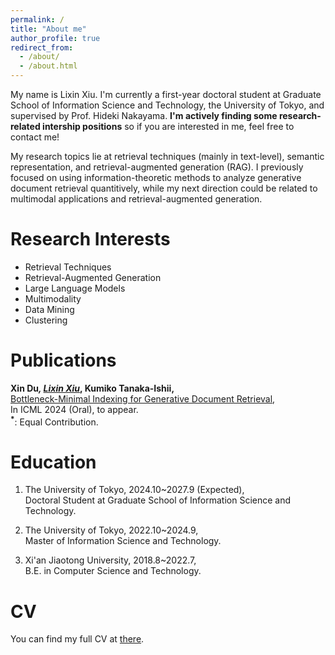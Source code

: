 ```yaml
---
permalink: /
title: "About me"
author_profile: true
redirect_from: 
  - /about/
  - /about.html
---
```


My name is Lixin Xiu. I'm currently a first-year doctoral student at Graduate School of Information Science and Technology, the University of Tokyo, and supervised by Prof. Hideki Nakayama. **I'm actively finding some research-related intership positions** so if you are interested in me, feel free to contact me!

My research topics lie at retrieval techniques (mainly in text-level), semantic representation, and retrieval-augmented generation (RAG). I previously focused on using information-theoretic methods to analyze generative document retrieval quantitively, while my next direction could be related to multimodal applications and retrieval-augmented generation.

Research Interests
======
* Retrieval Techniques
* Retrieval-Augmented Generation
* Large Language Models
* Multimodality
* Data Mining
* Clustering

Publications
======
__Xin Du<sup>*</sup>, <u>Lixin Xiu<sup>*</sup></u>, Kumiko Tanaka-Ishii,__  
[Bottleneck-Minimal Indexing for Generative Document Retrieval](https://arxiv.org/pdf/2405.10974),  
In ICML 2024 (Oral), to appear.  
__<sup>*</sup>__: Equal Contribution.



Education
======
1. The University of Tokyo, 2024.10~2027.9 (Expected),  
   Doctoral Student at Graduate School of Information Science and Technology.
   
2. The University of Tokyo, 2022.10~2024.9,  
   Master of Information Science and Technology.
   
3. Xi'an Jiaotong University, 2018.8~2022.7,  
   B.E. in Computer Science and Technology.

CV
======
You can find my full CV at [there](../assets/CV_Oct_2024.pdf).

